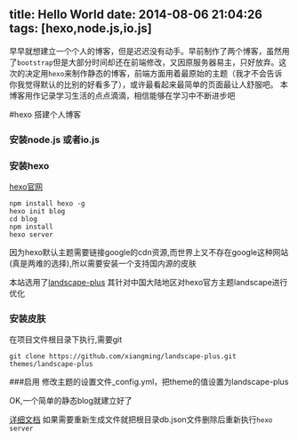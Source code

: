 title: Hello World
date: 2014-08-06 21:04:26
tags: [hexo,node.js,io.js]
---

早早就想建立一个个人的博客，但是迟迟没有动手。早前制作了两个博客，虽然用了`bootstrap`但是大部分时间却还在前端修改，又因原服务器易主，只好放弃。这次的决定用`hexo`来制作静态的博客，前端方面用着最原始的主题（我才不会告诉你我觉得默认的比别的好看多了），或许最看起来最简单的页面最让人舒服吧。
本博客用作记录学习生活的点点滴滴，相信能够在学习中不断进步吧


<!-- more -->


#hexo 搭建个人博客
### 安装node.js 或者io.js
### 安装hexo
[hexo官网](http://hexo.io/)
```
npm install hexo -g
hexo init blog
cd blog
npm install
hexo server
```

因为hexo默认主题需要链接google的cdn资源,而世界上又不存在google这种网站(真是两难的选择),所以需要安装一个支持国内源的皮肤

本站选用了[landscape-plus](https://github.com/xiangming/landscape-plus)
其针对中国大陆地区对hexo官方主题landscape进行优化
### 安装皮肤
在项目文件根目录下执行,需要git
```
git clone https://github.com/xiangming/landscape-plus.git themes/landscape-plus
```
###启用
修改主题的设置文件_config.yml，把theme的值设置为landscape-plus

OK,一个简单的静态blog就建立好了

[详细文档](hexo.io/api/classes/Hexo.html)
如果需要重新生成文件就把根目录db.json文件删除后重新执行`hexo server`